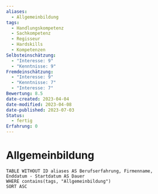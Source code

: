 ```yaml
---
aliases:
  - Allgemeinbildung
tags:
  - Handlungskompetenz
  - Sachkompetenz
  - Regisseur
  - Hardskills
  - Kompetenzen
Selbsteinschätzung:
  - "Interesse: 9"
  - "Kenntnisse: 9"
Fremdeinschätzung:
  - "Interesse: 9"
  - "Kenntnisse: 7"
  - "Interesse: 7"
Bewertung: 8.5
date-created: 2023-04-04
date-modified: 2023-04-08
date-published: 2023-07-03
Status:
  - fertig
Erfahrung: 0
---
```


# Allgemeinbildung

```dataview
TABLE WITHOUT ID aliases AS Berufserfahrung, Firmenname,
Enddatum - Startdatum AS Dauer
WHERE contains(tags, "Allgemeinbildung")
SORT ASC
```